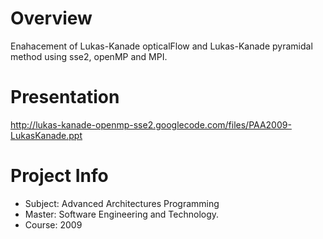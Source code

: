 # Overview #
Enahacement of Lukas-Kanade opticalFlow and Lukas-Kanade pyramidal method using sse2, openMP and MPI.

# Presentation #
http://lukas-kanade-openmp-sse2.googlecode.com/files/PAA2009-LukasKanade.ppt

# Project Info #
  * Subject: Advanced Architectures Programming
  * Master: Software Engineering and Technology.
  * Course: 2009